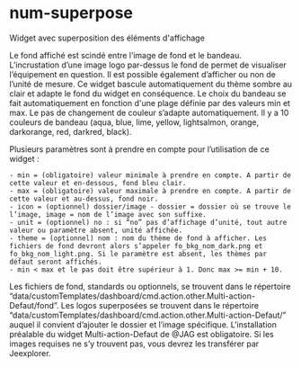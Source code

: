 # num-superpose
 Widget avec superposition des éléments d'affichage

Le fond affiché est scindé entre l’image de fond et le bandeau.
L’incrustation d’une image logo par-dessus le fond de permet de visualiser l’équipement en question.
Il est possible également d’afficher ou non de l’unité de mesure.
Ce widget bascule automatiquement du thème sombre au clair et adapte le fond du widget en conséquence.
Le choix du bandeau se fait automatiquement en fonction d'une plage définie par des valeurs min et max. Le pas de changement de couleur s’adapte automatiquement. Il y a 10 couleurs de bandeau (aqua, blue, lime, yellow, lightsalmon, orange, darkorange, red, darkred, black).

Plusieurs paramètres sont à prendre en compte pour l’utilisation de ce widget :

    - min = (obligatoire) valeur minimale à prendre en compte. A partir de cette valeur et en-dessous, fond bleu clair.
    - max = (obligatoire) valeur maximale à prendre en compte. A partir de cette valeur et au-dessus, fond noir.
    - icon = (optionnel) dossier/image - dossier = dossier où se trouve le l’image, image = nom de l’image avec son suffixe.
    - unit = (optionnel) no : si “no” pas d’affichage d’unité, tout autre valeur ou paramètre absent, unité affichée.
    - theme = (optionnel) nom : nom du thème de fond à afficher. Les fichiers de fond devront alors s’appeler fo_bkg_nom_dark.png et fo_bkg_nom_light.png. Si le paramètre est absent, les thèmes par défaut seront affichés.
    - min < max et le pas doit être supérieur à 1. Donc max >= min + 10.

Les fichiers de fond, standards ou optionnels, se trouvent dans le répertoire “data/customTemplates/dashboard/cmd.action.other.Multi-action-Defaut/fond”.
Les logos superposées se trouvent dans le répertoire “data/customTemplates/dashboard/cmd.action.other.Multi-action-Defaut/” auquel il convient d’ajouter le dossier et l’image spécifique.
L'installation préalable du widget Multi-action-Defaut de @JAG est obligatoire.
Si les images requises ne s’y trouvent pas, vous devrez les transférer par Jeexplorer.
